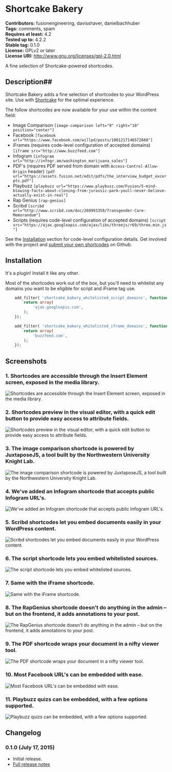# Shortcake Bakery #
**Contributors:** fusionengineering, davisshaver, danielbachhuber  
**Tags:** comments, spam  
**Requires at least:** 4.2  
**Tested up to:** 4.2.2  
**Stable tag:** 0.1.0  
**License:** GPLv2 or later  
**License URI:** http://www.gnu.org/licenses/gpl-2.0.html  

A fine selection of Shortcake-powered shortcodes.

## Description##

Shortcake Bakery adds a fine selection of shortcodes to your WordPress site. Use with [Shortcake](https://wordpress.org/plugins/shortcode-ui/) for the optimal experience.

The follow shortcodes are now available for your use within the content field:

- Image Comparison `[image-comparison left="9" right="10" position="center"]`
- Facebook `[facebook url="https://www.facebook.com/willpd/posts/1001217146572688"]`
- iFrames (requires code-level configuration of accepted domains) `[iframe src="http://www.buzzfeed.com"]`
- Infogram `[infogram url="http://infogr.am/washington_marijuana_sales"]`
- PDF's (requires PDF served from domain with `Access-Control-Allow-Origin` header) `[pdf url="https://assets.fusion.net/edit/pdfs/the_interview_budget_excerpts.pdf"]`
- Playbuzz `[playbuzz url="https://www.playbuzz.com/Fusion/5-mind-blowing-facts-about-cloning-from-jurassic-park-youll-never-believe-actually-exist-in-real"]`
- Rap Genius `[rap-genius]`
- Scribd `[scribd url="http://www.scribd.com/doc/269993358/Transgender-Care-Memorandum"]`
- Scripts (requires code-level configuration of accepted domains) `[script src="https://ajax.googleapis.com/ajax/libs/threejs/r69/three.min.js"]`

See the [Installation](#Installation) section for code-level configuration details. Get involved with the project and [submit your own shortcodes](https://github.com/fusioneng/shortcake-bakery) on Github.

## Installation ##

It's a plugin! Install it like any other.

Most of the shortcodes work out of the box, but you'll need to whitelist any domains you want to be eligible for script and iFrame tag use.

```php
	add_filter( 'shortcake_bakery_whitelisted_script_domains', function(){
		return array(
			'ajax.googleapis.com',		
		);
	});
```

```php
	add_filter( 'shortcake_bakery_whitelisted_iframe_domains', function(){
		return array(
			'buzzfeed.com',		
		);
	});
```

## Screenshots ##

### 1. Shortcodes are accessible through the Insert Element screen, exposed in the media library. ###
![Shortcodes are accessible through the Insert Element screen, exposed in the media library.](http://s.wordpress.org/extend/plugins/shortcake-bakery/screenshot-1.png)

### 2. Shortcodes preview in the visual editor, with a quick edit button to provide easy access to attribute fields. ###
![Shortcodes preview in the visual editor, with a quick edit button to provide easy access to attribute fields.](http://s.wordpress.org/extend/plugins/shortcake-bakery/screenshot-2.png)

### 3. The image comparison shortcode is powered by JuxtaposeJS, a tool built by the Northwestern University Knight Lab. ###
![The image comparison shortcode is powered by JuxtaposeJS, a tool built by the Northwestern University Knight Lab.](http://s.wordpress.org/extend/plugins/shortcake-bakery/screenshot-3.png)

### 4. We've added an Infogram shortcode that accepts public Infogram URL's. ###
![We've added an Infogram shortcode that accepts public Infogram URL's.](http://s.wordpress.org/extend/plugins/shortcake-bakery/screenshot-4.png)

### 5. Scribd shortcodes let you embed documents easily in your WordPress content. ###
![Scribd shortcodes let you embed documents easily in your WordPress content.](http://s.wordpress.org/extend/plugins/shortcake-bakery/screenshot-5.png)

### 6. The script shortcode lets you embed whitelisted sources. ###
![The script shortcode lets you embed whitelisted sources.](http://s.wordpress.org/extend/plugins/shortcake-bakery/screenshot-6.png)

### 7. Same with the iFrame shortcode. ###
![Same with the iFrame shortcode.](http://s.wordpress.org/extend/plugins/shortcake-bakery/screenshot-7.png)

### 8. The RapGenius shortcode doesn't do anything in the admin – but on the frontend, it adds annotations to your post. ###
![The RapGenius shortcode doesn't do anything in the admin – but on the frontend, it adds annotations to your post.](http://s.wordpress.org/extend/plugins/shortcake-bakery/screenshot-8.png)

### 9. The PDF shortcode wraps your document in a nifty viewer tool. ###
![The PDF shortcode wraps your document in a nifty viewer tool.](http://s.wordpress.org/extend/plugins/shortcake-bakery/screenshot-9.png)

### 10. Most Facebook URL's can be embedded with ease. ###
![Most Facebook URL's can be embedded with ease.](http://s.wordpress.org/extend/plugins/shortcake-bakery/screenshot-10.png)

### 11. Playbuzz quizs can be embedded, with a few options supported. ###
![Playbuzz quizs can be embedded, with a few options supported.](http://s.wordpress.org/extend/plugins/shortcake-bakery/screenshot-11.png)


## Changelog ##

### 0.1.0 (July 17, 2015) ###

* Initial release.
* [Full release notes](http://fusion.net/story/167993/introducing-shortcake-bakery-a-selection-of-fine-shortcodes/)
